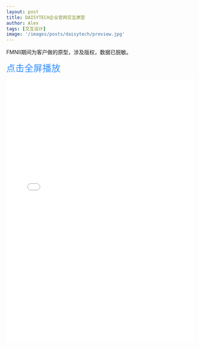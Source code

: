 ```yaml
---
layout: post
title: DAISYTECH企业官网交互原型
author: Alex
tags: [交互设计]
image: '/images/posts/daisytech/preview.jpg'
---
```


FMNII期间为客户做的原型，涉及版权，数据已脱敏。

<a href="../../../../../../daisytech/start.html" target="_blank" style="    font-size: 24px;
    color: #338eff;
    text-decoration: none;">点击全屏播放</a>

<iframe width="500" height="700" style="margin-bottom:60px;" src="../../../../../../daisytech/start.html" frameborder="0" allow="autoplay; encrypted-media" allowfullscreen scrolling="0"></iframe>


<style>
.c-sidebar {
    display: none;
}


@media (min-width: 40em){
.o-grid__col--2-3-m {
    width: 100%;
}
}
</style>


